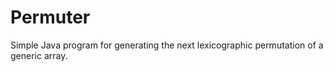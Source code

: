 # Permuter
Simple Java program for generating the next lexicographic permutation of a generic array.

